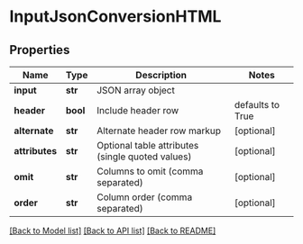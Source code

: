 # InputJsonConversionHTML

## Properties
Name | Type | Description | Notes
------------ | ------------- | ------------- | -------------
**input** | **str** | JSON array object | 
**header** | **bool** | Include header row | defaults to True
**alternate** | **str** | Alternate header row markup | [optional] 
**attributes** | **str** | Optional table attributes (single quoted values) | [optional] 
**omit** | **str** | Columns to omit (comma separated) | [optional] 
**order** | **str** | Column order (comma separated) | [optional] 

[[Back to Model list]](../README.md#documentation-for-models) [[Back to API list]](../README.md#documentation-for-api-endpoints) [[Back to README]](../README.md)


